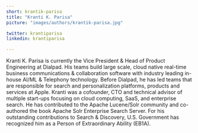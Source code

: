 ```yaml
---
short: krantik-parisa
title: "Kranti K. Parisa"
picture: "images/authors/krantik-parisa.jpg"

twitter: krantiparisa
linkedin: krantiparisa

---
```


Kranti K. Parisa is currently the Vice President & Head of Product Engineering at Dialpad. His teams build large scale, cloud native real-time business communications & collaboration software with industry leading in-house AI/ML & Telephony technology. Before Dialpad, he has led teams that are responsible for search and personalization platforms, products and services at Apple. Kranti was a cofounder, CTO and technical advisor of multiple start-ups focusing on cloud computing, SaaS, and enterprise search. He has contributed to the Apache Lucene/Solr community and co-authored the book Apache Solr Enterprise Search Server. For his outstanding contributions to Search & Discovery, U.S. Government has recognized him as a Person of Extraordinary Ability (EB1A).